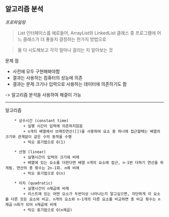 ## 알고리즘 분석

*프로파일링*
> List 인터페이스를 예로들어, ArrayList와 LinkedList 클래스 중 프로그램에 어느 클래스가 더 좋을지 결정하는 한가지 방법으로

> 둘 다 시도해보고 각각 얼마나 걸리는 지 알아보는 것 

문제 점
* 사전에 모두 구현해봐야함
* 결과는 사용하는 컴퓨터의 성능에 의존
* 결과는 문제 크기나 입력으로 사용하는 데이터에 의존하기도 함

-> 알고리즘 분석을 사용하여 해결이 가능

- - - 

알고리즘
```
    * 상수시간 (constant time)
        + 실행 시간이 입력에 의존하지않음
        + n개의 배열에서 브래킷연산([])을 사용하여 요소 중 하나에 접근할때는 배열의 크기와 관계없이 같은 수의 동작을 수행
        + 빅오 표기법으로 O(1)

    * 선형 (linear)
        + 실행시간이 입력의 크기에 비례 
        + 배열에 있는 요소를 더한다면 배열 n개의 요소에 접근, n-1번 더하기 연산을 하게됨. 연산의 총 횟수는 2n-1회. n에 비례
        + 빅오 표기법으로 O(n)

    * 이차 (quadratic) 
        + 실행시간이 n제곱에 비례
        + 리스트에 있는 어떤 요소가 두번이상 나타나는지 알고싶으면, 각단하게 각 요소를 다른 모든 요소와 비교. n개의 요소와 n-1개의 다른 요소를 비교하면 총 비교 횟수는 n제곱-n회가 되어 n제곱에 비례
        + 빅오 표기법으로 O(n제곱) 

```



